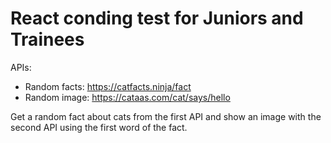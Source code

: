 # React conding test for Juniors and Trainees 

APIs:

- Random facts: https://catfacts.ninja/fact
- Random image: https://cataas.com/cat/says/hello


Get a random fact about cats from the first API and show an image with the second API using the first word of the fact. 